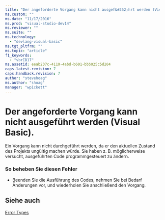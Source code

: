 ```yaml
---
title: "Der angeforderte Vorgang kann nicht ausgef&#252;hrt werden (Visual Basic). | Microsoft Docs"
ms.custom: ""
ms.date: "11/17/2016"
ms.prod: "visual-studio-dev14"
ms.reviewer: ""
ms.suite: ""
ms.technology: 
  - "devlang-visual-basic"
ms.tgt_pltfrm: ""
ms.topic: "article"
f1_keywords: 
  - "vbrID17"
ms.assetid: eeab237c-4110-4abd-b601-bbb025c5d204
caps.latest.revision: 7
caps.handback.revision: 7
author: "stevehoag"
ms.author: "shoag"
manager: "wpickett"
---
```

# Der angeforderte Vorgang kann nicht ausgef&#252;hrt werden (Visual Basic).
Ein Vorgang kann nicht durchgeführt werden, da er den aktuellen Zustand des Projekts ungültig machen würde. Sie haben z. B. möglicherweise versucht, ausgeführten Code programmgesteuert zu ändern.  
  
### So beheben Sie diesen Fehler  
  
-   Beenden Sie die Ausführung des Codes, nehmen Sie bei Bedarf Änderungen vor, und wiederholen Sie anschließend den Vorgang.  
  
## Siehe auch  
 [Error Types](../../visual-basic/programming-guide/language-features/error-types.md)